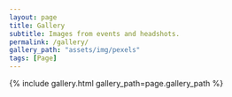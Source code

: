 ```yaml
---
layout: page
title: Gallery
subtitle: Images from events and headshots.
permalink: /gallery/
gallery_path: "assets/img/pexels"
tags: [Page]
---
```


{% include gallery.html gallery_path=page.gallery_path %}
